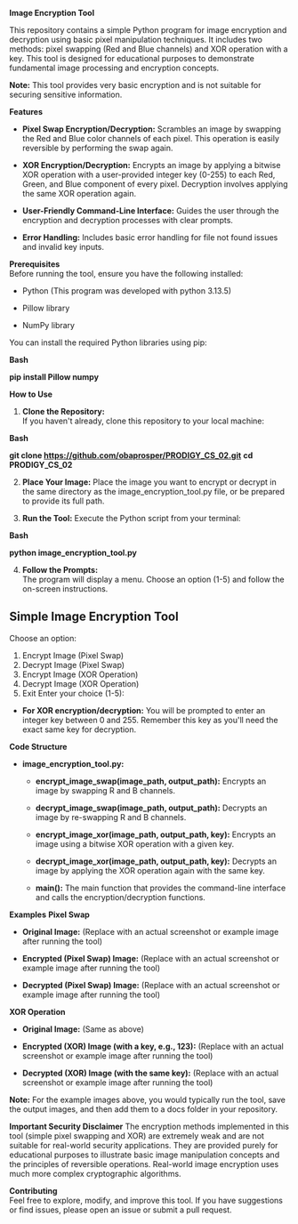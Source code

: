 **Image Encryption Tool**  

This repository contains a simple Python program for image encryption and decryption using basic pixel manipulation techniques. It includes two methods: pixel swapping (Red and Blue channels) and XOR operation with a key. This tool is designed for educational purposes to demonstrate fundamental image processing and encryption concepts.  

**Note:** This tool provides very basic encryption and is not suitable for securing sensitive information.  

**Features**  
* **Pixel Swap Encryption/Decryption:** Scrambles an image by swapping the Red and Blue color channels of each pixel. This operation is easily reversible by performing the swap again.

* **XOR Encryption/Decryption:** Encrypts an image by applying a bitwise XOR operation with a user-provided integer key (0-255) to each Red, Green, and Blue component of every pixel. Decryption involves applying the same XOR operation again.

* **User-Friendly Command-Line Interface:** Guides the user through the encryption and decryption processes with clear prompts.

* **Error Handling:** Includes basic error handling for file not found issues and invalid key inputs.

**Prerequisites**  
Before running the tool, ensure you have the following installed:

* Python (This program was developed with python 3.13.5)

* Pillow library

* NumPy library

You can install the required Python libraries using pip:  

**Bash**  

**pip install Pillow numpy**  

**How to Use**
1. **Clone the Repository:**  
  If you haven't already, clone this repository to your local machine:

**Bash**   

**git clone https://github.com/obaprosper/PRODIGY_CS_02.git**
**cd PRODIGY_CS_02**

2. **Place Your Image:**
Place the image you want to encrypt or decrypt in the same directory as the image_encryption_tool.py file, or be prepared to provide its full path.  

3. **Run the Tool:**
Execute the Python script from your terminal:

**Bash**

**python image_encryption_tool.py**  

4. **Follow the Prompts:**  
The program will display a menu. Choose an option (1-5) and follow the on-screen instructions.

Simple Image Encryption Tool
----------------------------

Choose an option:
1. Encrypt Image (Pixel Swap)
2. Decrypt Image (Pixel Swap)
3. Encrypt Image (XOR Operation)
4. Decrypt Image (XOR Operation)
5. Exit
Enter your choice (1-5):

* **For XOR encryption/decryption:** You will be prompted to enter an integer key between 0 and 255. Remember this key as you'll need the exact same key for decryption.  

**Code Structure**
* **image_encryption_tool.py:**  

  * **encrypt_image_swap(image_path, output_path):** Encrypts an image by swapping R and B channels.

  * **decrypt_image_swap(image_path, output_path):** Decrypts an image by re-swapping R and B channels.

  * **encrypt_image_xor(image_path, output_path, key):** Encrypts an image using a bitwise XOR operation with a given key.

  * **decrypt_image_xor(image_path, output_path, key):** Decrypts an image by applying the XOR operation again with the same key.

  * **main():** The main function that provides the command-line interface and calls the encryption/decryption functions.  

**Examples** 
**Pixel Swap**
* **Original Image:**
(Replace with an actual screenshot or example image after running the tool)

* **Encrypted (Pixel Swap) Image:**
(Replace with an actual screenshot or example image after running the tool)

* **Decrypted (Pixel Swap) Image:**
(Replace with an actual screenshot or example image after running the tool)

**XOR Operation**
* **Original Image:**
(Same as above)

* **Encrypted (XOR) Image (with a key, e.g., 123):**
(Replace with an actual screenshot or example image after running the tool)

* **Decrypted (XOR) Image (with the same key):**
(Replace with an actual screenshot or example image after running the tool)  

**Note:** For the example images above, you would typically run the tool, save the output images, and then add them to a docs folder in your repository.  

**Important Security Disclaimer**
The encryption methods implemented in this tool (simple pixel swapping and XOR) are extremely weak and are not suitable for real-world security applications. They are provided purely for educational purposes to illustrate basic image manipulation concepts and the principles of reversible operations. Real-world image encryption uses much more complex cryptographic algorithms.  

**Contributing**  
Feel free to explore, modify, and improve this tool. If you have suggestions or find issues, please open an issue or submit a pull request.
